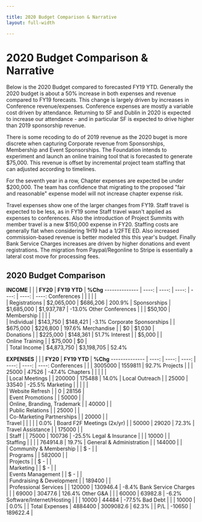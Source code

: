 ```yaml
---

title: 2020 Budget Comparison & Narrative
layout: full-width

---
```


# 2020 Budget Comparison & Narrative

Below is the 2020 Budget compared to forecasted FY19 YTD. Generally the 2020 budget is about a 50% increase in both expenses and revenue compared to FY19 forecasts. This change is largely driven by increases in Conference revenue/expenses.  Conference expenses are mostly a variable cost driven by attendance. Returning to SF and Dublin in 2020 is expected to increase our attendance - and in particular SF is expected to drive higher than 2019 sponsorship revenue.

There is some recoding to do of 2019 revenue as the 2020 buget is more discrete when capturing Corporate revenue from Sponsorships, Membership and Event Sponsorships. The Foundation intends to experiment and launch an online training tool that is forecasted to generate $75,000. This revenue is offset by incremental project team staffing that can adjusted according to timelines.

For the seventh year in a row, Chapter expenses are expected be under $200,000. The team has confidence that migrating to the proposed "fair and reasonable" expense model will not increase chapter expense risk.

Travel expenses show one of the larger changes from FY19.  Staff travel is expected to be less, as in FY19 some Staff travel wasn't applied as expenses to conferences. Also the introduction of Project Summits with member travel is a new $150,000 expense in FY20.  Staffing costs are generally flat when considering 1H19 had a 1/2FTE ED. Also increased commission-based revenue is better modeled this this year's budget.  Finally Bank Service Charges increases are driven by higher donations and event registrations. The migration from Paypal/Regonline to Stripe is essentially a lateral cost move for processing fees.

## 2020 Budget Comparison

**INCOME** |    |    |  **FY20**  |  **FY19 YTD**  |  **%Chg**
--------------       | ----: | ----: | ----: | ----: | ----: | ----: 
Conferences  |    |    |    |    |  
       |  Registrations     |  $2,065,000  |  $686,206  |  200.9%
       |  Sponsorships     |  $1,685,000  |  $1,937,787  |  -13.0%
Other Conferences  |       |    |  $50,100  |  
Membership  |       |    |    |  
       |  Individual     |  $143,750  |  $148,421  |  -3.1%
Corporate Sponsorships     |    |  $675,000  |  $226,800  |  197.6%
Merchandise  |       |  $0  |  $1,030  |  
Donations  |       |  $225,000  |  $148,361  |  51.7%
Interest  |       |  $5,000  |    |  
Online Training     |    |  $75,000  |  $0  |  
  |    Total Income  |  $4,873,750  |  $3,198,705  |  52.4%

**EXPENSES** |    |    |  **FY20**  |  **FY19 YTD**  |  **%Chg**
--------------       | ----: | ----: | ----: | ----: | ----: | ----: 
Conferences  |    |    |  3005000  |  1559811  |  92.7%
Projects  |    |    |  25000  |  47526  |  -47.4%
Chapters  |    |    |    |    |  
       |  Local Meetings  |    |  200000  |  175488  |  14.0%
       |  Local Outreach  |    |  25000  |  33540  |  -25.5%
Marketing  |    |    |    |    |  
       |  Website Refresh  |    |  0  |  28156  |  
       |  Event Promotions  |    |  50000  |    |  
       |  Online, Branding, Trademark  |    |  40000  |    |  
       |  Public Relations  |    |  25000  |    |  
       |  Co-Marketing Partnerships  |    |  20000  |    |  
Travel  |    |    |    |    |  0.0%
       |  Board F2F Meetings (2x/yr)  |    |  50000  |  29020  |  72.3%
       |  Travel Assistance  |    |  175000  |    |  
       |  Staff  |    |  75000  |  100736  |  -25.5%
Legal & Insurance  |    |    |  10000  |    |  
Staffing  |    |    |    |  764914.8  |  19.7%
       |  General & Administration  |    |  144000  |    |  
       |  Community & Membership  |    |  $ -  |    |  
       |  Programs  |    |  582000  |    |  
       |  Projects  |    |  $ -  |    |  
       |  Marketing  |    |  $ -  |    |  
       |  Events Management  |    |  $ -  |    |  
       |  Fundraising & Development  |    |  189400  |    |  
       |  Professional Services  |    |  120000  |  130946.4  |  -8.4%
Bank Service Charges  |    |    |  69000  |  30477.6  |  126.4%
Other G&A  |    |    |  60000  |  63982.8  |  -6.2%
Software/Internet/Hosting  |    |    |  10000  |  44484  |  -77.5%
Bad Debt  |    |    |  10000  |    |  0.0%
  |    |  Total Expenses  |  4884400  |  3009082.6  |  62.3%
  |    |  P/L  |  -10650  |  189622.4  |  
